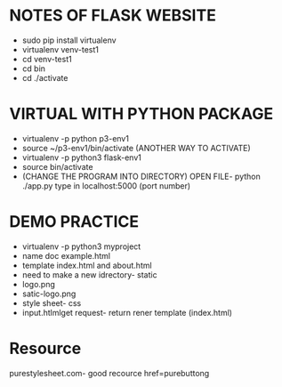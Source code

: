 # NOTES OF FLASK WEBSITE 
* sudo pip install virtualenv
* virtualenv venv-test1
* cd venv-test1
* cd bin
* cd ./activate


# VIRTUAL WITH PYTHON PACKAGE
* virtualenv -p python p3-env1
* source ~/p3-env1/bin/activate (ANOTHER WAY TO ACTIVATE)
* virtualenv -p python3 flask-env1
* source bin/activate
* (CHANGE THE PROGRAM INTO DIRECTORY)
  OPEN FILE- 
  python ./app.py
  type in localhost:5000 (port number)

# DEMO PRACTICE
* virtualenv -p python3 myproject
* name doc example.html 
* template
  index.html and about.html
* need to make a new idrectory- static 
* logo.png
* satic-logo.png
* style sheet- css
* input.htlmlget request- 
  return rener template (index.html)


# Resource
purestylesheet.com- good recource
href=purebuttong



